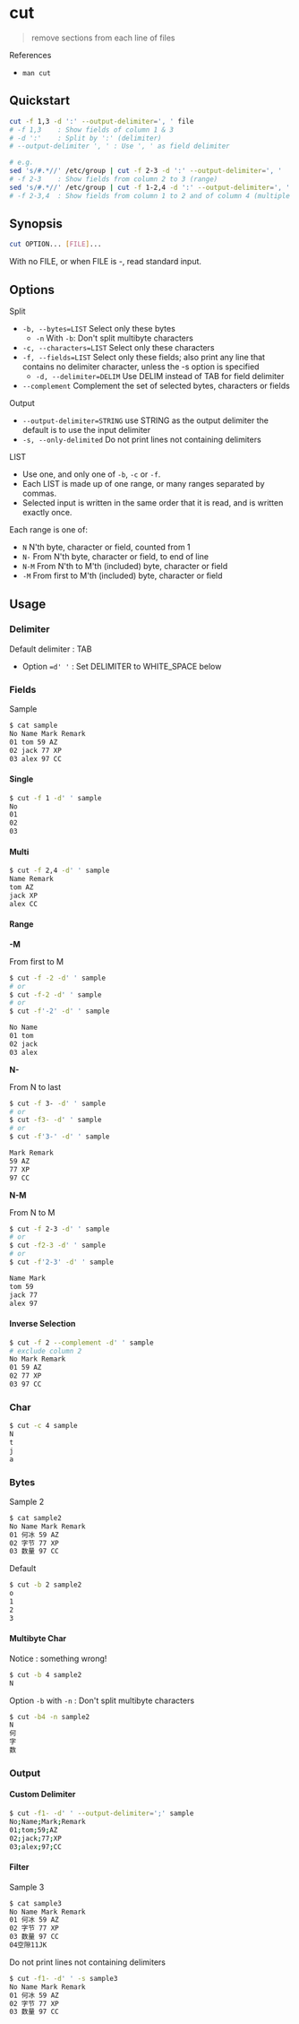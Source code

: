 # cut

> remove sections from each line of files

References

* `man cut`

## Quickstart

```bash
cut -f 1,3 -d ':' --output-delimiter=', ' file
# -f 1,3    : Show fields of column 1 & 3
# -d ':'    : Split by ':' (delimiter)
# --output-delimiter ', ' : Use ', ' as field delimiter

# e.g.
sed 's/#.*//' /etc/group | cut -f 2-3 -d ':' --output-delimiter=', '
# -f 2-3    : Show fields from column 2 to 3 (range)
sed 's/#.*//' /etc/group | cut -f 1-2,4 -d ':' --output-delimiter=', '
# -f 2-3,4  : Show fields from column 1 to 2 and of column 4 (multiple ranges)
```

## Synopsis

```bash
cut OPTION... [FILE]...
```

With no FILE, or when FILE is -, read standard input.

## Options

Split

* `-b, --bytes=LIST` Select only these bytes
  * `-n` With `-b`: Don't split multibyte characters
* `-c, --characters=LIST` Select only these characters
* `-f, --fields=LIST` Select only these fields; also print any line that contains no delimiter character, unless the -s option is specified
  * `-d, --delimiter=DELIM` Use DELIM instead of TAB for field delimiter
* `--complement` Complement the set of selected bytes, characters or fields

Output

* `--output-delimiter=STRING` use STRING as the output delimiter the default is to use the input delimiter
* `-s, --only-delimited` Do not print lines not containing delimiters

LIST

* Use one, and only one of `-b`, `-c` or `-f`.
* Each LIST is made up of one range, or many ranges separated by commas.
* Selected input is written in the same order that it is read, and is written exactly once.

Each range is one of:

* `N` N'th byte, character or field, counted from 1
* `N-` From N'th byte, character or field, to end of line
* `N-M` From N'th to M'th \(included\) byte, character or field
* `-M` From first to M'th \(included\) byte, character or field

## Usage

### Delimiter

Default delimiter : TAB

* Option `=d' '` : Set DELIMITER to WHITE\_SPACE below

### Fields

Sample

```bash
$ cat sample
No Name Mark Remark
01 tom 59 AZ
02 jack 77 XP
03 alex 97 CC
```

#### Single

```bash
$ cut -f 1 -d' ' sample
No
01
02
03
```

#### Multi

```bash
$ cut -f 2,4 -d' ' sample
Name Remark
tom AZ
jack XP
alex CC
```

#### Range

**-M**

From first to M

```bash
$ cut -f -2 -d' ' sample
# or
$ cut -f-2 -d' ' sample
# or
$ cut -f'-2' -d' ' sample

No Name
01 tom
02 jack
03 alex
```

**N-**

From N to last

```bash
$ cut -f 3- -d' ' sample
# or
$ cut -f3- -d' ' sample
# or
$ cut -f'3-' -d' ' sample

Mark Remark
59 AZ
77 XP
97 CC
```

**N-M**

From N to M

```bash
$ cut -f 2-3 -d' ' sample
# or
$ cut -f2-3 -d' ' sample
# or
$ cut -f'2-3' -d' ' sample

Name Mark
tom 59
jack 77
alex 97
```

#### Inverse Selection

```bash
$ cut -f 2 --complement -d' ' sample
# exclude column 2
No Mark Remark
01 59 AZ
02 77 XP
03 97 CC
```

### Char

```bash
$ cut -c 4 sample
N
t
j
a
```

### Bytes

Sample 2

```bash
$ cat sample2
No Name Mark Remark
01 何冰 59 AZ
02 字节 77 XP
03 数量 97 CC
```

Default

```bash
$ cut -b 2 sample2
o
1
2
3
```

#### Multibyte Char

Notice : something wrong!

```bash
$ cut -b 4 sample2
N
```

Option `-b` with `-n` : Don't split multibyte characters

```bash
$ cut -b4 -n sample2
N
何
字
数
```

### Output

#### Custom Delimiter

```bash
$ cut -f1- -d' ' --output-delimiter=';' sample
No;Name;Mark;Remark
01;tom;59;AZ
02;jack;77;XP
03;alex;97;CC
```

#### Filter

Sample 3

```bash
$ cat sample3
No Name Mark Remark
01 何冰 59 AZ
02 字节 77 XP
03 数量 97 CC
04空隙11JK
```

Do not print lines not containing delimiters

```bash
$ cut -f1- -d' ' -s sample3
No Name Mark Remark
01 何冰 59 AZ
02 字节 77 XP
03 数量 97 CC
```

